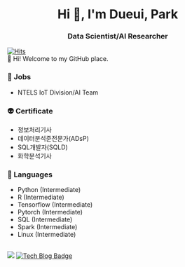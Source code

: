 <h1 align="center">Hi 👋, I'm Dueui, Park</h1>

<h3 align="center">Data Scientist/AI Researcher</h3>


[![Hits](https://hits.seeyoufarm.com/api/count/incr/badge.svg?url=https%3A%2F%2Fgithub.com%2Featchu&count_bg=%2379C83D&title_bg=%23555555&icon=&icon_color=%23E7E7E7&title=hits&edge_flat=false)](https://hits.seeyoufarm.com) <br>
👋 Hi! Welcome to my GitHub place.


### 👯 Jobs
- NTELS IoT Division/AI Team


### 👽 Certificate
- 정보처리기사
- 데이터분석준전문가(ADsP)
- SQL개발자(SQLD)
- 화학분석기사


### 🌱 Languages
 - Python (Intermediate)
 - R (Intermediate)
 - Tensorflow (Intermediate)
 - Pytorch (Intermediate)
 - SQL (Intermediate)
 - Spark (Intermediate)
 - Linux (Intermediate)

<h2 align="center"> <contact to me> </h2>

<a href="mailto:hdy2596@gmail.com"><img src="https://img.shields.io/badge/Gmail-D0A9F5?style=flat-square&logo=Gmail&logoColor=white&link=mailto:hdy2596@gmail.com"/></a>
[![Tech Blog Badge](http://img.shields.io/badge/-Tech%20blog-black?style=flat-square&logo=github&link=https://eatchu.tistory.com/)](https://eatchu.tistory.com/)
